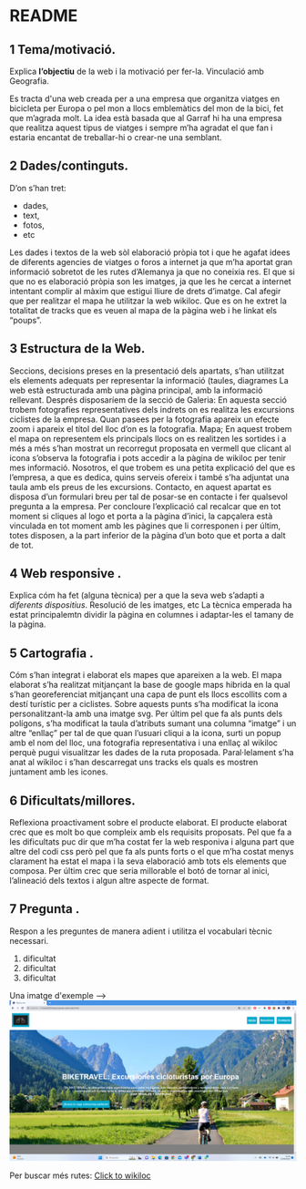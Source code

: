 # README #

## 1 Tema/motivació. 
Explica **l’objectiu** de la web i la motivació per fer-la. Vinculació amb Geografia.

Es tracta d'una web creada per a una empresa que organitza viatges en bicicleta per Europa o pel mon a llocs emblemàtics del mon de la bici, fet que m’agrada molt. La idea està basada que al Garraf hi ha una empresa que realitza aquest tipus de viatges i sempre m’ha agradat el que fan i estaria encantat de treballar-hi o crear-ne una semblant.
## 2 Dades/continguts. 
D’on s’han tret:
- dades, 
- text, 
- fotos, 
- etc

Les dades i textos de la web sòl elaboració pròpia tot i que he agafat idees de diferents agencies de viatges o foros a internet ja que m’ha aportat gran informació sobretot de les rutes d’Alemanya ja que no coneixia res. El que si que no es elaboració pròpia son les imatges, ja que les he cercat a internet intentant complir al màxim que estigui lliure de drets d’imatge.
Cal afegir que per realitzar el mapa he utilitzar la web wikiloc. Que es on he extret la totalitat de tracks que es veuen al mapa de la pàgina web i he linkat els “poups”.
## 3 Estructura de la Web. 
Seccions, decisions preses en la presentació dels apartats, s’han utilitzat els elements adequats per representar la informació (taules, diagrames
La web està estructurada amb una pàgina principal, amb la informació rellevant. Després disposaríem de la secció de 
Galeria: En aquesta secció trobem fotografies representatives dels indrets on es realitza les excursions ciclistes de la empresa. Quan pasees per la fotografia apareix un efecte zoom i apareix el títol del lloc d’on es la fotografia.
Mapa; En aquest trobem el mapa on representem els principals llocs on es realitzen les sortides i a més a més s’han mostrat un recorregut proposata en vermell que clicant al icona s’observa la fotografia i pots accedir a la pàgina de wikiloc per tenir mes informació.
Nosotros, el que trobem es una petita explicació del que es l’empresa, a que es dedica, quins serveis ofereix i també s’ha adjuntat una taula amb els preus de les excursions.
Contacto, en aquest apartat es disposa d’un formulari breu per tal de posar-se en contacte i fer qualsevol pregunta a la empresa.
Per concloure l’explicació cal recalcar que en tot moment si cliques al logo et porta a la pàgina d’inici, la capçalera està vinculada en tot moment amb les pàgines que li corresponen i per últim, totes disposen, a la part inferior de la pàgina d’un boto que et porta a dalt de tot.

## 4 Web responsive . 
Explica cóm ha fet (alguna tècnica) per a que la seva web s’adapti a *diferents dispositius*. Resolució de les imatges, etc
La tècnica emperada ha estat principalemtn dividir la pàgina en columnes i adaptar-les el tamany de la pàgina.

## 5 Cartografia . 
Cóm s’han integrat i elaborat els mapes que apareixen a la web.
El mapa elaborat s’ha realitzat mitjançant la base de google maps hibrida en la qual s’han georeferenciat mitjançant una capa de punt els llocs escollits com a destí turístic per a ciclistes. Sobre aquests punts s’ha modificat la icona personalitzant-la amb una imatge svg. Per últim pel que fa als punts dels polígons, s’ha modificat la taula d’atributs sumant una columna “imatge” i un altre “enllaç” per tal de que quan l’usuari cliqui a la icona, surti un popup amb el nom del lloc, una fotografia representativa i una enllaç al wikiloc perquè pugui visualitzar les dades de la ruta proposada.
Paral·lelament s’ha anat al wikiloc i s’han descarregat uns tracks els quals es mostren juntament amb les icones.

## 6 Dificultats/millores. 
Reflexiona proactivament sobre el producte elaborat.
El producte elaborat crec que es molt bo que compleix amb els requisits proposats. Pel que fa a les dificultats puc dir que m’ha costat fer la web responiva i alguna part que altre del codi css però pel que fa als punts forts o el que m’ha costat menys clarament ha estat el mapa i la seva elaboració amb tots els elements que composa.
Per últim crec que seria millorable el botó de tornar al inici, l’alineació dels textos i algun altre aspecte de format.
## 7 Pregunta . 
Respon a les preguntes de manera adient i utilitza el vocabulari tècnic necessari.

1. dificultat 
2. dificultat
3. dificultat


Una imatge d'exemple --> 
![Una imatge d'exemple](./images/web.png "Logo Title Text 1")


Per buscar més rutes: 
[Click to wikiloc](https://ca.wikiloc.com)
